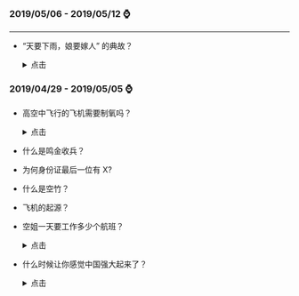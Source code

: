 
### **2019/05/06 - 2019/05/12** :watch:

---

- “天要下雨，娘要嫁人” 的典故？

    <details>
    <summary>点击</summary>

  古有书生朱耀宗，天资聪慧，满腹经纶，进京赶考高中状元。皇上殿试见他不仅才华横溢，而且一表人才， 便将他招为驸马。“春风得意马蹄疾”，循惯例朱耀宗一身锦绣新贵还乡。临行前，朱耀宗奏明皇上，提起他的母亲如何含辛茹苦，如何从小将他培养成人，母子俩如何相依为命，请求皇上为他多年守寡一直不嫁的母亲树立贞节牌坊。皇上闻言甚喜，心中更加喜爱此乘龙快婿，准允所奏。朱耀宗喜滋滋地日夜兼程，回家拜见母亲。

  岂料母亲早与老师约定，待到耀宗高中归来成家立业后正式结婚，白首偕老。殊不料，这桩姻缘却要被毫不知情的朱耀宗无意中搅黄了，出现了这样尴尬的局面。

  解铃还须系铃人。正值左右为难之际，朱母不由长叹一声：“那就听天由命吧。”她说着随手解下身上一件罗裙，告诉朱耀宗说：“明天你替我把裙子洗干净，一天一夜晒干，如果裙子晒干，我便答应不改嫁；如果裙子不干，天意如此，你也就不用再阻拦了。”

  这一天晴空朗日，朱耀宗心想这事并不难做。便点头同意。谁知当夜阴云密布，天明下起暴雨，裙子始终是湿漉漉的，朱耀宗心中叫苦不迭，知是天意。
  陈秀英则认认真真地对儿子说：“孩子，天要下雨，娘要嫁人，天意不可违！”

    </details>

### **2019/04/29 - 2019/05/05** :watch:

- 高空中飞行的飞机需要制氧吗？

  <details>
  <summary>点击</summary>

  分两部分回答：

  1. 客舱内

  客机在高空不需要单独补充氧气。高空大气氧气仍然占大气20%左右，只是压强低，大气密度低所以呼吸困难。不需要分离氧气，直接把舱外空气抽进机舱，舱内压力增加到与地面相近，最多和爬黄山差不多，人就能正常呼吸了。

  2. 发动机

  因为高空氧气稀薄，所以飞机需要压比很高的风扇、压气机将稀薄的空气压缩成高压的空气输送到燃烧室中。先进民用航空发动机的压气机的总压比能够达到40+，也就是能将一个大气压的空气压缩成四十个大气压的空气并送入燃烧室，这样即使在万米高空，燃烧室所需的氧气也是充足的。重要的是，如何让进入燃烧室的高压空气充分地、高效地燃烧。如果燃烧不充分，燃烧效率低，就会严重影响发动机的性能。

  </detail>



- 什么是鸣金收兵？

- 为何身份证最后一位有 X?

- 什么是空竹？

- 飞机的起源？

- 空姐一天要工作多少个航班？

  <details>
  <summary>点击</summary>

  **来自百度知道上的回答：**

      一班是半天制.做一休2的，最忙的就是乘务长和头等的人了，他们一般是做 6 休 1，具体时间是看航班的长短

      一个来回的北京是3.9小时，这是空中的飞行时间，一般我飞一个北京一共用 10 小时

      我家坐公车到机场是 2 小时，开准备会，25 分钟，然后坐车去机场，我们一般是提前 1 小时到飞机上，然后检查设备，摆放用品，清点餐食之类的用半小时，然后用半小时的时间上客，然后关门，估计关门后 15 分钟起飞（除特殊情况，如流量控制），然后是北京是去程 1.40 分，在地面休息吃饭加上客用 1 小时，然后关门起飞，落地了就能回家

  </detail>

- 什么时候让你感觉中国强大起来了？

  <details>
  <summary>点击</summary>

  ![](./image/china.jpg)
  </detail>

